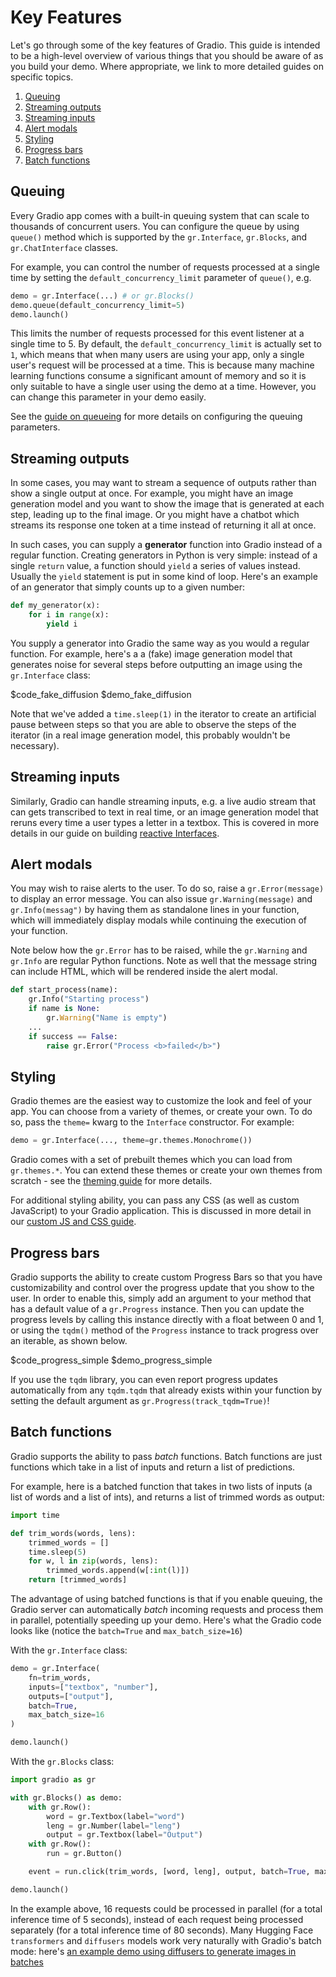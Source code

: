# Key Features

Let's go through some of the key features of Gradio. This guide is intended to be a high-level overview of various things that you should be aware of as you build your demo. Where appropriate, we link to more detailed guides on specific topics.

1. [Queuing](#queuing)
2. [Streaming outputs](#streaming-outputs)
3. [Streaming inputs](#streaming-inputs)
4. [Alert modals](#alert-modals)
5. [Styling](#styling)
6. [Progress bars](#progress-bars)
7. [Batch functions](#batch-functions)

## Queuing

Every Gradio app comes with a built-in queuing system that can scale to thousands of concurrent users. You can configure the queue by using `queue()` method which is supported by the `gr.Interface`, `gr.Blocks`, and `gr.ChatInterface` classes. 

For example, you can control the number of requests processed at a single time by setting the `default_concurrency_limit` parameter of `queue()`, e.g.

```python
demo = gr.Interface(...) # or gr.Blocks()
demo.queue(default_concurrency_limit=5)
demo.launch()
```

This limits the number of requests processed for this event listener at a single time to 5. By default, the `default_concurrency_limit` is actually set to `1`, which means that when many users are using your app, only a single user's request will be processed at a time. This is because many machine learning functions consume a significant amount of memory and so it is only suitable to have a single user using the demo at a time. However, you can change this parameter in your demo easily.

See the [guide on queueing](https://gradio.app/guides/queueing) for more details on configuring the queuing parameters.

## Streaming outputs

In some cases, you may want to stream a sequence of outputs rather than show a single output at once. For example, you might have an image generation model and you want to show the image that is generated at each step, leading up to the final image. Or you might have a chatbot which streams its response one token at a time instead of returning it all at once.

In such cases, you can supply a **generator** function into Gradio instead of a regular function. Creating generators in Python is very simple: instead of a single `return` value, a function should `yield` a series of values instead. Usually the `yield` statement is put in some kind of loop. Here's an example of an generator that simply counts up to a given number:

```python
def my_generator(x):
    for i in range(x):
        yield i
```

You supply a generator into Gradio the same way as you would a regular function. For example, here's a a (fake) image generation model that generates noise for several steps before outputting an image using the `gr.Interface` class:

$code_fake_diffusion
$demo_fake_diffusion

Note that we've added a `time.sleep(1)` in the iterator to create an artificial pause between steps so that you are able to observe the steps of the iterator (in a real image generation model, this probably wouldn't be necessary).

## Streaming inputs

Similarly, Gradio can handle streaming inputs, e.g. a live audio stream that can gets transcribed to text in real time, or an image generation model that reruns every time a user types a letter in a textbox. This is covered in more details in our guide on building [reactive Interfaces](/guides/reactive-interfaces). 

## Alert modals

You may wish to raise alerts to the user. To do so, raise a `gr.Error(message)` to display an error message. You can also issue `gr.Warning(message)` and `gr.Info(messag")` by having them as standalone lines in your function, which will immediately display modals while continuing the execution of your function. 

Note below how the `gr.Error` has to be raised, while the `gr.Warning` and `gr.Info` are regular Python functions. Note as well that the message string can include HTML, which will be rendered inside the alert modal.

```python
def start_process(name):
    gr.Info("Starting process")
    if name is None:
        gr.Warning("Name is empty")
    ...
    if success == False:
        raise gr.Error("Process <b>failed</b>")
```

## Styling

Gradio themes are the easiest way to customize the look and feel of your app. You can choose from a variety of themes, or create your own. To do so, pass the `theme=` kwarg to the `Interface` constructor. For example:

```python
demo = gr.Interface(..., theme=gr.themes.Monochrome())
```

Gradio comes with a set of prebuilt themes which you can load from `gr.themes.*`. You can extend these themes or create your own themes from scratch - see the [theming guide](https://gradio.app/guides/theming-guide) for more details.

For additional styling ability, you can pass any CSS (as well as custom JavaScript) to your Gradio application. This is discussed in more detail in our [custom JS and CSS guide](/guides/custom-CSS-and-JS).


## Progress bars

Gradio supports the ability to create custom Progress Bars so that you have customizability and control over the progress update that you show to the user. In order to enable this, simply add an argument to your method that has a default value of a `gr.Progress` instance. Then you can update the progress levels by calling this instance directly with a float between 0 and 1, or using the `tqdm()` method of the `Progress` instance to track progress over an iterable, as shown below.

$code_progress_simple
$demo_progress_simple

If you use the `tqdm` library, you can even report progress updates automatically from any `tqdm.tqdm` that already exists within your function by setting the default argument as `gr.Progress(track_tqdm=True)`!

## Batch functions

Gradio supports the ability to pass _batch_ functions. Batch functions are just
functions which take in a list of inputs and return a list of predictions.

For example, here is a batched function that takes in two lists of inputs (a list of
words and a list of ints), and returns a list of trimmed words as output:

```py
import time

def trim_words(words, lens):
    trimmed_words = []
    time.sleep(5)
    for w, l in zip(words, lens):
        trimmed_words.append(w[:int(l)])
    return [trimmed_words]
```

The advantage of using batched functions is that if you enable queuing, the Gradio server can automatically _batch_ incoming requests and process them in parallel,
potentially speeding up your demo. Here's what the Gradio code looks like (notice the `batch=True` and `max_batch_size=16`)

With the `gr.Interface` class:

```python
demo = gr.Interface(
    fn=trim_words, 
    inputs=["textbox", "number"], 
    outputs=["output"],
    batch=True, 
    max_batch_size=16
)

demo.launch()
```

With the `gr.Blocks` class:

```py
import gradio as gr

with gr.Blocks() as demo:
    with gr.Row():
        word = gr.Textbox(label="word")
        leng = gr.Number(label="leng")
        output = gr.Textbox(label="Output")
    with gr.Row():
        run = gr.Button()

    event = run.click(trim_words, [word, leng], output, batch=True, max_batch_size=16)

demo.launch()
```

In the example above, 16 requests could be processed in parallel (for a total inference time of 5 seconds), instead of each request being processed separately (for a total
inference time of 80 seconds). Many Hugging Face `transformers` and `diffusers` models work very naturally with Gradio's batch mode: here's [an example demo using diffusers to
generate images in batches](https://github.com/gradio-app/gradio/blob/main/demo/diffusers_with_batching/run.py)



